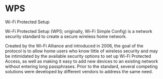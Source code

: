 # WPS


Wi-Fi Protected Setup

Wi-Fi Protected Setup (WPS; originally, Wi-Fi Simple Config) is a
network security standard to create a secure wireless home network.

Created by the Wi-Fi Alliance and introduced in 2006, the goal of the
protocol is to allow home users who know little of wireless security and
may be intimidated by the available security options to set up Wi-Fi
Protected Access, as well as making it easy to add new devices to an
existing network without entering long passphrases. Prior to the
standard, several competing solutions were developed by different
vendors to address the same need.

